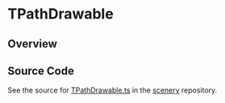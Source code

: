 # TPathDrawable

## Overview





## Source Code

See the source for [TPathDrawable.ts](https://github.com/phetsims/scenery/blob/main/js/display/drawables/TPathDrawable.ts) in the [scenery](https://github.com/phetsims/scenery) repository.
